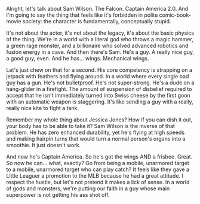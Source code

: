 Alright, let's talk about Sam Wilson. The Falcon. Captain America 2.0. And I'm going to say the thing that feels like it's forbidden in polite comic-book-movie society: the character is fundamentally, conceptually stupid.

It's not about the actor, it's not about the legacy, it's about the basic physics of the thing. We're in a world with a literal god who throws a magic hammer, a green rage monster, and a billionaire who solved advanced robotics and fusion energy in a cave. And then there's Sam. He's a guy. A really nice guy, a good guy, even. And he has... wings. Mechanical wings.

Let's just chew on that for a second. His core competency is strapping on a jetpack with feathers and flying around. In a world where every single bad guy has a gun. He's not bulletproof. He's not super-strong. He's a dude on a hang-glider in a firefight. The amount of suspension of disbelief required to accept that he isn't immediately turned into Swiss cheese by the first goon with an automatic weapon is staggering. It's like sending a guy with a really, really nice kite to fight a tank.

Remember my whole thing about Jessica Jones? How if you can dish it out, your body has to be able to take it? Sam Wilson is the inverse of that problem. He has zero enhanced durability, yet he's flying at high speeds and making hairpin turns that would turn a normal person's organs into a smoothie. It just doesn't work.

And now he's Captain America. So he's got the wings AND a frisbee. Great. So now he can... what, exactly? Go from being a mobile, unarmored target to a mobile, unarmored target who can play catch? It feels like they gave a Little Leaguer a promotion to the MLB because he had a great attitude. I respect the hustle, but let's not pretend it makes a lick of sense. In a world of gods and monsters, we're putting our faith in a guy whose main superpower is not getting his ass shot off.
